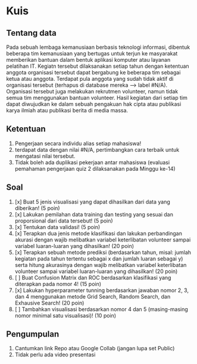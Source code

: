 # Kuis

## Tentang data

Pada sebuah lembaga kemanusiaan berbasis teknologi informasi, dibentuk beberapa tim kemanusiaan yang bertugas untuk terjun ke masyarakat memberikan bantuan dalam bentuk aplikasi komputer atau layanan pelatihan IT.  Kegiatn tersebut dilaksanakan setiap tahun dengan ketentuan anggota organisasi tersebut dapat bergabung ke beberapa tim sebagai ketua atau anggota. Terdapat pula anggota yang sudah tidak aktif di organisasi tersebut (terhapus di database mereka —> label #N/A).  Organisasi tersebut juga melakukan rekrutmen volunteer, namun tidak semua tim menggunakan bantuan volunteer. Hasil kegiatan dari setiap tim dapat diwujudkan ke dalam sebuah pengakuan hak cipta atau publikasi karya ilmiah atau publikasi berita di media massa.

## Ketentuan

1. Pengerjaan secara individu alias setiap mahasiswa!
2. terdapat data dengan nilai #N/A, pertimbangkan cara terbaik untuk mengatasi nilai tersebut.
3. Tidak boleh ada duplikasi pekerjaan antar mahasiswa (evaluasi pemahaman pengerjaan quiz 2 dilaksanakan pada Minggu ke-14)

## Soal

1. [x] Buat 5 jenis visualisasi yang dapat dihasilkan dari data yang diberikan! (5 poin)
2. [x] Lakukan pemilahan data training dan testing yang sesuai dan proporsional dari data tersebut! (5 poin)
3. [x] Tentukan data validasi! (5 poin)
4. [x] Terapkan dua jenis metode klasifikasi dan lakukan perbandingan akurasi  dengan wajib melibatkan variabel keterlibatan volunteer sampai variabel luaran-luaran yang dihasilkan! (20 poin)
5. [x] Terapkan sebuah metode prediksi (berdasarkan tahun, misal: jumlah kegiatan pada tahun tertentu sebagai x dan jumlah  luaran sebagai y) serta hitung akurasinya dengan wajib melibatkan variabel keterlibatan volunteer sampai variabel luaran-luaran yang dihasilkan! (20 poin)
6. [ ] Buat Confusion Matrix dan ROC berdasarkan klasifikasi yang diterapkan pada nomor 4! (15 poin)
7. [x] Lakukan hyperparameter tunning berdasarkan jawaban nomor 2, 3, dan 4 menggunakan metode Grid Search, Random Search, dan Exhausive Search! (20 poin)
8. [ ] Tambahkan visualisasi berdasarkan nomor 4 dan 5 (masing-masing nomor minimal satu visualisasi)! (10 poin)

## Pengumpulan

1. Cantumkan link Repo atau Google Collab (jangan lupa set Public)
2. Tidak perlu ada video presentasi
